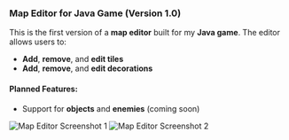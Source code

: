 ### Map Editor for Java Game (Version 1.0)

This is the first version of a **map editor** built for my **Java game**. The editor allows users to:

- **Add**, **remove**, and **edit tiles**
- **Add**, **remove**, and **edit decorations**

#### Planned Features:
- Support for **objects** and **enemies** (coming soon)


![Map Editor Screenshot 1](https://github.com/user-attachments/assets/910c0767-0aca-4971-be5e-a0579cac1696)
![Map Editor Screenshot 2](https://github.com/user-attachments/assets/2b86de76-5be8-4be5-a154-5a06344f0e45)

